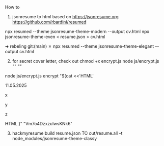 How to

1. jsonresume to html
based on https://jsonresume.org
https://github.com/rbardini/resumed

npx resumed --theme jsonresume-theme-modern --output cv.html
npx jsonresume-theme-even < resume.json > cv.html

➜  rebeling git:(main) ✗ npx resumed --theme jsonresume-theme-elegant --output cv.html

2. for secret cover letter, check out
chmod +x encrypt.js
node js/encrypt.js "" ""

node js/encrypt.js encrypt "$(cat <<'HTML'
<div>11.05.2025</div>
<div class="aubject"></div><div class="text">
<p>x</p>
<p class="headline">y</p>
<p>z</p>
</div>
HTML
)" "Vm7o4DzxzuIwsKNk6"


3. hackmyresume build resume.json TO out/resume.all -t node_modules/jsonresume-theme-classy
